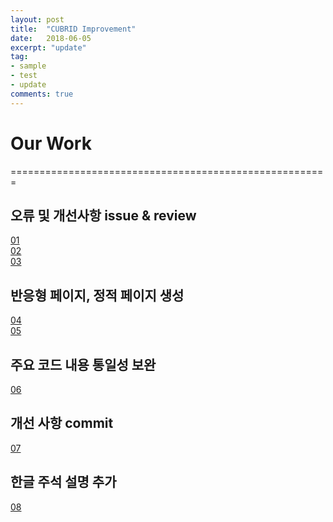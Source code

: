 ```yaml
---
layout: post
title:  "CUBRID Improvement"
date:   2018-06-05
excerpt: "update"
tag:
- sample
- test
- update
comments: true
---
```


Our Work
=======================================================
=======================================================
## 오류 및 개선사항 issue & review
[01](http://jira.cubrid.org/projects/CBRD/issues/CBRD-22140?filter=allopenissues)<br/>
[02](https://github.com/18-1-SKKU-OSS/2018-1-OSS-L9/issues)<br/>
[03](https://github.com/18-1-SKKU-OSS/2018-1-OSS-L9/pulse)<br/>

## 반응형 페이지, 정적 페이지 생성
[04](http://34.201.172.110/wordpress/)<br/>
[05](https://github.com/rubybee/Moon/commits/master)

## 주요 코드 내용 통일성 보완
[06](https://github.com/18-1-SKKU-OSS/2018-1-OSS-L9/commit/763b3857a8df7bca84241d11e6319725bfa75e60)

## 개선 사항 commit
[07](https://github.com/18-1-SKKU-OSS/2018-1-OSS-L9/commit/aab9ca289665862d160fff63a4fcca79c7c9b9ab)

## 한글 주석 설명 추가
[08](https://github.com/18-1-SKKU-OSS/2018-1-OSS-L9/commit/c82ba00bb3b37153543ba325f44bbb1c5ae627a3)

